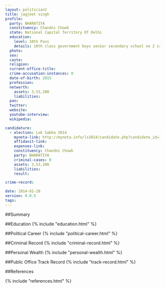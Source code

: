 ```yaml
---
layout: politician2
title: jagjeet singh
profile: 
  party: BHARATIYA
  constituency: Chandni Chowk
  state: National Capital Territory Of Delhi
  education: 
    level: 10th Pass
    details: 10th class government boys senior secondary school no 2 sri nagar near railway crossing shakur basti delhi 110034 in the year 1996
  photo: 
  sex: 
  caste: 
  religion: 
  current-office-title: 
  crime-accusation-instances: 0
  date-of-birth: 2015
  profession: 
  networth: 
    assets: 3,53,200
    liabilities: 
  pan: 
  twitter: 
  website: 
  youtube-interview: 
  wikipedia: 

candidature: 
  - election: Lok Sabha 2014
    myneta-link: http://myneta.info/ls2014/candidate.php?candidate_id=1375
    affidavit-link: 
    expenses-link: 
    constituency: Chandni Chowk 
    party: BHARATIYA
    criminal-cases: 0
    assets: 3,53,200
    liabilities: 
    result:  

crime-record: 

date: 2014-01-28
version: 0.0.5
tags: 
---
```

##Summary


##Education
{% include "education.html" %}


##Political Career
{% include "political-career.html" %}


##Criminal Record
{% include "criminal-record.html" %}


##Personal Wealth
{% include "personal-wealth.html" %}


##Public Office Track Record
{% include "track-record.html" %}


##References


{% include "references.html" %}